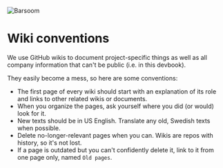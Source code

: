 ![Barsoom](http://barsoom.se/barsoom.png)

# Wiki conventions

We use GitHub wikis to document project-specific things as well as all company information that can't be public (i.e. in this devbook).

They easily become a mess, so here are some conventions:

* The first page of every wiki should start with an explanation of its role and links to other related wikis or documents.
* When you organize the pages, ask yourself where you did (or would) look for it.
* New texts should be in US English. Translate any old, Swedish texts when possible.
* Delete no-longer-relevant pages when you can. Wikis are repos with history, so it's not lost.
* If a page is outdated but you can't confidently delete it, link to it from one page only, named `Old pages`.
